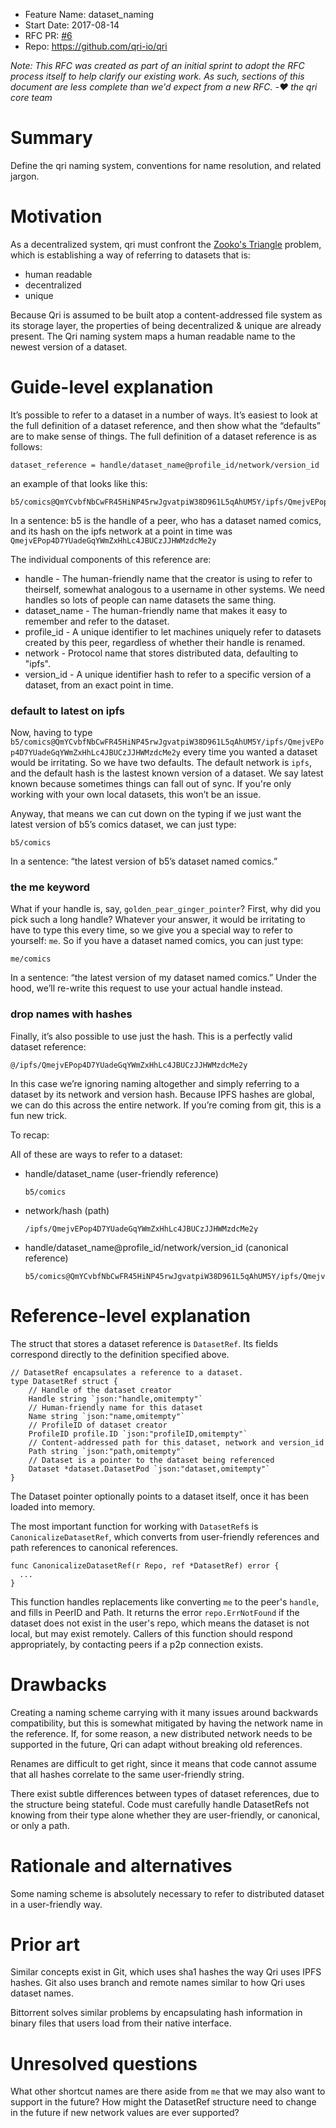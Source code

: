 - Feature Name: dataset_naming
- Start Date: 2017-08-14
- RFC PR: [#6](https://github.com/qri-io/rfcs/pull/3)
- Repo: https://github.com/qri-io/qri

_Note: This RFC was created as part of an initial sprint to adopt the RFC
process itself to help clarify our existing work. As such, sections of this
document are less complete than we'd expect from a new RFC.
-:heart: the qri core team_

# Summary
[summary]: #summary

Define the qri naming system, conventions for name resolution, and related jargon.

# Motivation
[motivation]: #motivation

As a decentralized system, qri must confront the [Zooko's Triangle](https://en.wikipedia.org/wiki/Zooko%27s_triangle) problem, which is establishing a way of referring to datasets that is:

* human readable
* decentralized
* unique

Because Qri is assumed to be built atop a content-addressed file system as its storage layer, the properties of being decentralized & unique are already present. The Qri naming system maps a human readable name to the newest version of a dataset.

# Guide-level explanation
[guide-level-explanation]: #guide-level-explanation

It’s possible to refer to a dataset in a number of ways. It’s easiest to look 
at the full definition of a dataset reference, and then show what the “defaults” are to make sense of things. The full definition of a dataset reference is as follows:

    dataset_reference = handle/dataset_name@profile_id/network/version_id

an example of that looks like this:

    b5/comics@QmYCvbfNbCwFR45HiNP45rwJgvatpiW38D961L5qAhUM5Y/ipfs/QmejvEPop4D7YUadeGqYWmZxHhLc4JBUCzJJHWMzdcMe2y

In a sentence: b5 is the handle of a peer, who has a dataset named comics, and its hash on the ipfs network at a point in time was `QmejvEPop4D7YUadeGqYWmZxHhLc4JBUCzJJHWMzdcMe2y`

The individual components of this reference are:

* handle - The human-friendly name that the creator is using to refer to theirself, somewhat analogous to a username in other systems. We need handles so lots of people can name datasets the same thing.
* dataset_name - The human-friendly name that makes it easy to remember and refer to the dataset.
* profile_id - A unique identifier to let machines uniquely refer to datasets created by this peer, regardless of whether their handle is renamed.
* network - Protocol name that stores distributed data, defaulting to "ipfs".
* version_id - A unique identifier hash to refer to a specific version of a dataset, from an exact point in time.

### default to latest on ipfs

Now, having to type `b5/comics@QmYCvbfNbCwFR45HiNP45rwJgvatpiW38D961L5qAhUM5Y/ipfs/QmejvEPop4D7YUadeGqYWmZxHhLc4JBUCzJJHWMzdcMe2y`
every time you wanted a dataset would be irritating. So we have two defaults. 
The default network is `ipfs`, and the default hash is the lastest known version of a dataset. We say latest known because sometimes things can fall out of sync. If you're only working with your own local datasets, this won’t be an issue.

Anyway, that means we can cut down on the typing if we just want the latest 
version of b5’s comics dataset, we can just type:

    b5/comics

In a sentence: “the latest version of b5’s dataset named comics.”

### the me keyword

What if your handle is, say, `golden_pear_ginger_pointer`? First, why did you pick such a long handle? 
Whatever your answer, it would be irritating to have to type this every time, so we give you a special way to refer to yourself: `me`. So if you have a dataset named comics, you can just type:

    me/comics

In a sentence: “the latest version of my dataset named comics.” Under the hood, we’ll re-write this request to use your actual handle instead.

### drop names with hashes

Finally, it’s also possible to use just the hash. This is a perfectly valid dataset reference:

    @/ipfs/QmejvEPop4D7YUadeGqYWmZxHhLc4JBUCzJJHWMzdcMe2y

In this case we’re ignoring naming altogether and simply referring to a dataset by its network and version hash. Because IPFS hashes are global, we can do this across the entire network. If you’re coming from git, this is a fun new trick.

To recap:

All of these are ways to refer to a dataset:

* handle/dataset_name (user-friendly reference)

      b5/comics
    
* network/hash (path)

      /ipfs/QmejvEPop4D7YUadeGqYWmZxHhLc4JBUCzJJHWMzdcMe2y
      
* handle/dataset_name@profile_id/network/version_id (canonical reference)

      b5/comics@QmYCvbfNbCwFR45HiNP45rwJgvatpiW38D961L5qAhUM5Y/ipfs/QmejvEPop4D7YUadeGqYWmZxHhLc4JBUCzJJHWMzdcMe2y


# Reference-level explanation
[reference-level-explanation]: #reference-level-explanation

The struct that stores a dataset reference is `DatasetRef`. Its fields correspond directly to the definition specified above.

```
// DatasetRef encapsulates a reference to a dataset.
type DatasetRef struct {
	// Handle of the dataset creator
	Handle string `json:"handle,omitempty"`
	// Human-friendly name for this dataset
	Name string `json:"name,omitempty"`
	// ProfileID of dataset creator
	ProfileID profile.ID `json:"profileID,omitempty"`
	// Content-addressed path for this dataset, network and version_id
	Path string `json:"path,omitempty"`
	// Dataset is a pointer to the dataset being referenced
	Dataset *dataset.DatasetPod `json:"dataset,omitempty"`
}
```

The Dataset pointer optionally points to a dataset itself, once it has been loaded into memory.

The most important function for working with `DatasetRef`s is `CanonicalizeDatasetRef`, which converts from user-friendly references and path references to canonical references.

```
func CanonicalizeDatasetRef(r Repo, ref *DatasetRef) error {
  ...
}
```

This function handles replacements like converting `me` to the peer's `handle`, and fills in PeerID and Path. It returns the error `repo.ErrNotFound` if the dataset does not exist in the user's repo, which means the dataset is not local, but may exist remotely. Callers of this function should respond appropriately, by contacting peers if a p2p connection exists.


# Drawbacks
[drawbacks]: #drawbacks

Creating a naming scheme carrying with it many issues around backwards compatibility, but this is somewhat mitigated by having the network name in the reference. If, for some reason, a new distributed network needs to be supported in the future, Qri can adapt without breaking old references.

Renames are difficult to get right, since it means that code cannot assume that all hashes correlate to the same user-friendly string.

There exist subtle differences between types of dataset references, due to the structure being stateful. Code must carefully handle DatasetRefs not knowing from their type alone whether they are user-friendly, or canonical, or only a path.

# Rationale and alternatives
[rationale-and-alternatives]: #rationale-and-alternatives

Some naming scheme is absolutely necessary to refer to distributed dataset in a user-friendly way.

# Prior art
[prior-art]: #prior-art

Similar concepts exist in Git, which uses sha1 hashes the way Qri uses IPFS hashes. Git also uses branch and remote names similar to how Qri uses dataset names.

Bittorrent solves similar problems by encapsulating hash information in binary files that users load from their native interface.

# Unresolved questions
[unresolved-questions]: #unresolved-questions

What other shortcut names are there aside from `me` that we may also want to support in the future? How might the DatasetRef structure need to change in the future if new network values are ever supported?
